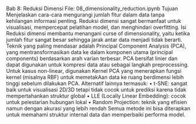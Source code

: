 Bab 8: Reduksi Dimensi File: 08_dimensionality_reduction.ipynb
Tujuan Menjelaskan cara-cara mengurangi jumlah fitur dalam data tanpa kehilangan informasi penting. Reduksi dimensi sangat bermanfaat untuk visualisasi, mempercepat pelatihan model, dan menghindari overfitting.
Isi Reduksi dimensi membantu menangani curse of dimensionality, yaitu ketika jumlah fitur sangat besar sehingga jarak antar data menjadi tidak berarti.
Teknik yang paling mendasar adalah Principal Component Analysis (PCA), yang mentransformasikan data ke dalam komponen utama (principal components) berdasarkan arah varian terbesar. PCA bersifat linier dan dapat digunakan untuk kompresi data atau sebagai langkah preprocessing.
Untuk kasus non-linear, digunakan Kernel PCA yang menerapkan fungsi kernel (misalnya RBF) untuk memetakAan data ke ruang berdimensi lebih tinggi sebelum dilakukan PCA.
Alternatif lainnya termasuk:
•	t-SNE: sangat baik untuk visualisasi 2D/3D tetapi tidak cocok untuk prediksi karena tidak mempertahankan struktur global
•	LLE (Locally Linear Embedding): cocok untuk pelestarian hubungan lokal
•	Random Projection: teknik yang efisien namun dengan akurasi yang lebih rendah
Semua metode ini bisa diterapkan untuk memahami struktur internal data dan memperbaiki performa model.

